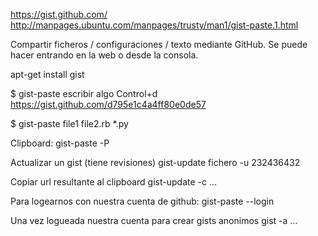 https://gist.github.com/
http://manpages.ubuntu.com/manpages/trusty/man1/gist-paste.1.html

Compartir ficheros / configuraciones / texto mediante GitHub.
Se puede hacer entrando en la web o desde la consola.

apt-get install gist

$ gist-paste
escribir algo
Control+d
https://gist.github.com/d795e1c4a4ff80e0de57

$ gist-paste file1 file2.rb *.py

Clipboard:
gist-paste -P

Actualizar un gist (tiene revisiones)
gist-update fichero -u 232436432 

Copiar url resultante al clipboard
gist-update -c ...


Para logearnos con nuestra cuenta de github:
gist-paste --login

Una vez logueada nuestra cuenta para crear gists anonimos
gist -a ...

